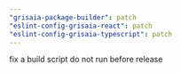 ```yaml
---
"grisaia-package-builder": patch
"eslint-config-grisaia-react": patch
"eslint-config-grisaia-typescript": patch
---
```


fix a build script do not run before release
